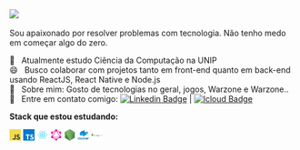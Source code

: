 <img src="https://i.ibb.co/vDML9Pr/github-header-image.png">

Sou apaixonado por resolver problemas com tecnologia.
Não tenho medo em começar algo do zero.

:rocket: &nbsp; Atualmente estudo Ciência da Computação na UNIP
<br/> :smile: &nbsp; Busco colaborar com projetos tanto em front-end quanto em back-end usando ReactJS, React Native e Node.js
<br/> 💬 &nbsp; Sobre mim: Gosto de tecnologias no geral, jogos, Warzone e Warzone..
<br/> :email: &nbsp; Entre em contato comigo: [![Linkedin Badge](https://img.shields.io/badge/-Alexandre%20Velozo-blue?style=flat-square&logo=Linkedin&logoColor=white&link=https://www.linkedin.com/in/alexandrevelozo/)](https://www.linkedin.com/in/alexandrevelozo/)
|
[![Icloud Badge](https://img.shields.io/badge/-alexandrevelozo4@gmail.com-c14438?style=flat-square&logo=Gmail&logoColor=white&link=mailto:alexandrevelozo4@gmail.com)](mailto:alexandrevelozo4@gmail.com)

**Stack que estou estudando:**

<code><img height="20" src="https://raw.githubusercontent.com/github/explore/80688e429a7d4ef2fca1e82350fe8e3517d3494d/topics/javascript/javascript.png"></code>
<code><img height="20" src="https://raw.githubusercontent.com/github/explore/80688e429a7d4ef2fca1e82350fe8e3517d3494d/topics/typescript/typescript.png"></code>
<code><img height="20" src="https://raw.githubusercontent.com/github/explore/80688e429a7d4ef2fca1e82350fe8e3517d3494d/topics/react/react.png"></code>
<code><img height="20" src="https://raw.githubusercontent.com/github/explore/5c058a388828bb5fde0bcafd4bc867b5bb3f26f3/topics/graphql/graphql.png"></code>
<code><img height="20" src="https://raw.githubusercontent.com/github/explore/80688e429a7d4ef2fca1e82350fe8e3517d3494d/topics/nodejs/nodejs.png"></code>
<code><img height="20" src="https://raw.githubusercontent.com/github/explore/80688e429a7d4ef2fca1e82350fe8e3517d3494d/topics/docker/docker.png"></code>
<code><img height="20" src="https://raw.githubusercontent.com/github/explore/80688e429a7d4ef2fca1e82350fe8e3517d3494d/topics/mongodb/mongodb.png"></code>
